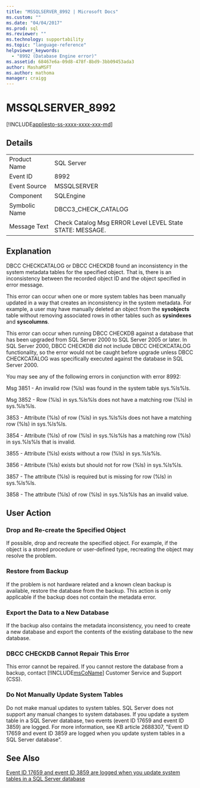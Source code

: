 ```yaml
---
title: "MSSQLSERVER_8992 | Microsoft Docs"
ms.custom: ""
ms.date: "04/04/2017"
ms.prod: sql
ms.reviewer: ""
ms.technology: supportability
ms.topic: "language-reference"
helpviewer_keywords: 
  - "8992 (Database Engine error)"
ms.assetid: 68467e6a-09d8-478f-8bd9-3bb09453ada3
author: MashaMSFT
ms.author: mathoma
manager: craigg
---
```

# MSSQLSERVER_8992
[!INCLUDE[appliesto-ss-xxxx-xxxx-xxx-md](../../includes/appliesto-ss-xxxx-xxxx-xxx-md.md)]
  
## Details  
  
|||  
|-|-|  
|Product Name|SQL Server|  
|Event ID|8992|  
|Event Source|MSSQLSERVER|  
|Component|SQLEngine|  
|Symbolic Name|DBCC3_CHECK_CATALOG|  
|Message Text|Check Catalog Msg ERROR Level LEVEL State STATE: MESSAGE.|  
  
## Explanation  
DBCC CHECKCATALOG or DBCC CHECKDB found an inconsistency in the system metadata tables for the specified object. That is, there is an inconsistency between the recorded object ID and the object specified in error message.  
  
This error can occur when one or more system tables has been manually updated in a way that creates an inconsistency in the system metadata. For example, a user may have manually deleted an object from the **sysobjects** table without removing associated rows in other tables such as **sysindexes** and **syscolumns**.  
  
This error can occur when running DBCC CHECKDB against a database that has been upgraded from SQL Server 2000 to SQL Server 2005 or later. In SQL Server 2000, DBCC CHECKDB did not include DBCC CHECKCATALOG functionality, so the error would not be caught before upgrade unless DBCC CHECKCATALOG was specifically executed against the database in SQL Server 2000.  
  
You may see any of the following errors in conjunction with error 8992:  
  
Msg 3851 - An invalid row (%ls) was found in the system table sys.%ls%ls.  
  
Msg 3852 - Row (%ls) in sys.%ls%ls does not have a matching row (%ls) in sys.%ls%ls.  
  
3853 - Attribute (%ls) of row (%ls) in sys.%ls%ls does not have a matching row (%ls) in sys.%ls%ls.  
  
3854 - Attribute (%ls) of row (%ls) in sys.%ls%ls has a matching row (%ls) in sys.%ls%ls that is invalid.  
  
3855 - Attribute (%ls) exists without a row (%ls) in sys.%ls%ls.  
  
3856 - Attribute (%ls) exists but should not for row (%ls) in sys.%ls%ls.  
  
3857 - The attribute (%ls) is required but is missing for row (%ls) in sys.%ls%ls.  
  
3858 - The attribute (%ls) of row (%ls) in sys.%ls%ls has an invalid value.  
  
## User Action  
  
### Drop and Re-create the Specified Object  
If possible, drop and recreate the specified object. For example, if the object is a stored procedure or user-defined type, recreating the object may resolve the problem.  
  
### Restore from Backup  
If the problem is not hardware related and a known clean backup is available, restore the database from the backup. This action is only applicable if the backup does not contain the metadata error.  
  
### Export the Data to a New Database  
If the backup also contains the metadata inconsistency, you need to create a new database and export the contents of the existing database to the new database.  
  
### DBCC CHECKDB Cannot Repair This Error  
This error cannot be repaired.  If you cannot restore the database from a backup, contact [!INCLUDE[msCoName](../../includes/msconame-md.md)] Customer Service and Support (CSS).  
  
### Do Not Manually Update System Tables  
Do not make manual updates to system tables. SQL Server does not support any manual changes to system databases. If you update a system table in a SQL Server database, two events (event ID 17659 and event ID 3859) are logged. For more information, see KB article 2688307, "Event ID 17659 and event ID 3859 are logged when you update system tables in a SQL Server database".  
  
## See Also  
[Event ID 17659 and event ID 3859 are logged when you update system tables in a SQL Server database](http://support.microsoft.com/kb/2688307/EN-US)  
  
